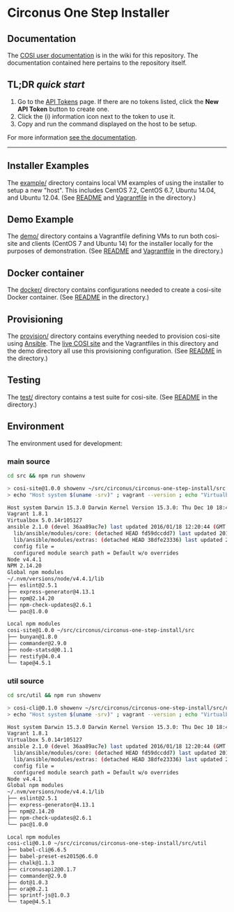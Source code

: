 # Circonus One Step Installer

## Documentation

The [COSI user documentation](https://github.com/circonus-labs/circonus-one-step-install/wiki) is in the wiki for this repository. The documentation contained here pertains to the repository itself.

## TL;DR _quick start_

1. Go to the [API Tokens](https://login.circonus.com/user/tokens) page. If there are no tokens listed, click the **New API Token** button to create one.
2. Click the (i) information icon next to the token to use it.
3. Copy and run the command displayed on the host to be setup.

For more information [see the documentation](https://github.com/circonus-labs/circonus-one-step-install/wiki).

---

## Installer Examples

The [example/](example/) directory contains local VM examples of using the installer to setup a new "host". This includes CentOS 7.2, CentOS 6.7, Ubuntu 14.04, and Ubuntu 12.04. (See [README](example/) and [Vagrantfile](example/Vagrantfile) in the directory.)


## Demo Example

The [demo/](demo/) directory contains a Vagrantfile defining VMs to run both cosi-site and clients (CentOS 7 and Ubuntu 14) for the installer locally for the purposes of demonstration. (See [README](demo/) and [Vagrantfile](demo/Vagrantfile) in the directory.)


## Docker container

The [docker/](docker/) directory contains configurations needed to create a cosi-site Docker container. (See [README](docker/) in the directory.)


## Provisioning

The [provision/](provision/) directory contains everything needed to provision cosi-site using [Ansible](http://ansible.com/). The [live COSI site](https://onestep.circonus.com) and the Vagrantfiles in this directory and the demo directory all use this provisioning configuration. (See [README](provision/) in the directory.)


## Testing

The [test/](test/) directory contains a test suite for cosi-site. (See [README](test/) in the directory.)


## Environment

The environment used for development:

### main source

```sh
cd src && npm run showenv

> cosi-site@1.0.0 showenv ~/src/circonus/circonus-one-step-install/src
> echo "Host system $(uname -srv)" ; vagrant --version ; echo "Virtualbox $(vboxmanage --version)" ; ansible --version ; echo "Node $(node --version)" ; echo "NPM $(npm --version)" ; echo 'Global npm modules'; npm ls -g --depth=0; echo 'Local npm modules' ; npm ls --depth=0

Host system Darwin 15.3.0 Darwin Kernel Version 15.3.0: Thu Dec 10 18:40:58 PST 2015; root:xnu-3248.30.4~1/RELEASE_X86_64
Vagrant 1.8.1
Virtualbox 5.0.14r105127
ansible 2.1.0 (devel 36aa89ac7e) last updated 2016/01/18 12:20:44 (GMT -400)
  lib/ansible/modules/core: (detached HEAD fd59dccdd7) last updated 2016/01/18 12:20:44 (GMT -400)
  lib/ansible/modules/extras: (detached HEAD 38dfe23336) last updated 2016/01/18 12:20:44 (GMT -400)
  config file =
  configured module search path = Default w/o overrides
Node v4.4.1
NPM 2.14.20
Global npm modules
~/.nvm/versions/node/v4.4.1/lib
├── eslint@2.5.1
├── express-generator@4.13.1
├── npm@2.14.20
├── npm-check-updates@2.6.1
└── pac@1.0.0

Local npm modules
cosi-site@1.0.0 ~/src/circonus/circonus-one-step-install/src
├── bunyan@1.8.0
├── commander@2.9.0
├── node-statsd@0.1.1
├── restify@4.0.4
└── tape@4.5.1
```

### util source

```sh
cd src/util && npm run showenv

> cosi-cli@0.1.0 showenv ~/src/circonus/circonus-one-step-install/src/util
> echo "Host system $(uname -srv)" ; vagrant --version ; echo "Virtualbox $(vboxmanage --version)" ; ansible --version ; echo "Node $(node --version)" ; echo 'Global npm modules'; npm ls -g --depth=0; echo 'Local npm modules' ; npm ls --depth=0

Host system Darwin 15.3.0 Darwin Kernel Version 15.3.0: Thu Dec 10 18:40:58 PST 2015; root:xnu-3248.30.4~1/RELEASE_X86_64
Vagrant 1.8.1
Virtualbox 5.0.14r105127
ansible 2.1.0 (devel 36aa89ac7e) last updated 2016/01/18 12:20:44 (GMT -400)
  lib/ansible/modules/core: (detached HEAD fd59dccdd7) last updated 2016/01/18 12:20:44 (GMT -400)
  lib/ansible/modules/extras: (detached HEAD 38dfe23336) last updated 2016/01/18 12:20:44 (GMT -400)
  config file =
  configured module search path = Default w/o overrides
Node v4.4.1
Global npm modules
~/.nvm/versions/node/v4.4.1/lib
├── eslint@2.5.1
├── express-generator@4.13.1
├── npm@2.14.20
├── npm-check-updates@2.6.1
└── pac@1.0.0

Local npm modules
cosi-cli@0.1.0 ~/src/circonus/circonus-one-step-install/src/util
├── babel-cli@6.6.5
├── babel-preset-es2015@6.6.0
├── chalk@1.1.3
├── circonusapi2@0.1.7
├── commander@2.9.0
├── dot@1.0.3
├── ora@0.2.1
├── sprintf-js@1.0.3
└── tape@4.5.1
```
